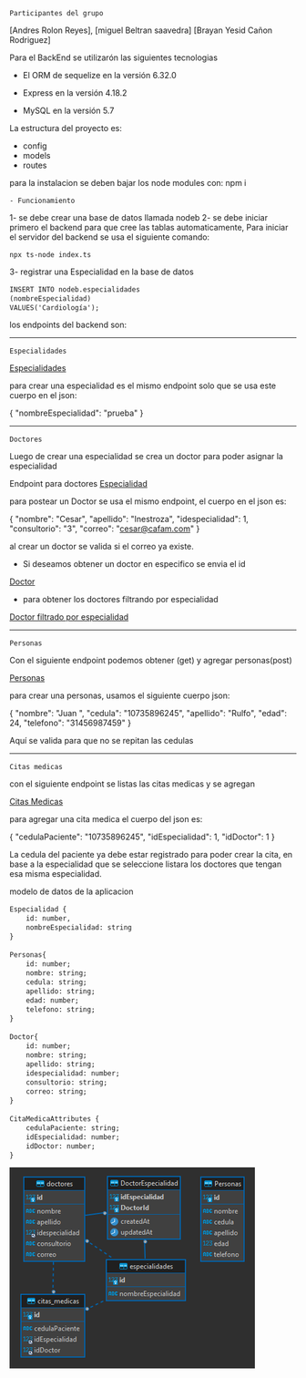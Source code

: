 	Participantes del grupo

[Andres Rolon Reyes],              [miguel Beltran saavedra]                [Brayan Yesid Cañon Rodriguez] 


Para el BackEnd se utilizarón las siguientes tecnologias

- El ORM de sequelize en la versión 6.32.0

- Express en la versión 4.18.2

- MySQL en la versión 5.7

La estructura del proyecto es: 

- config
- models
- routes

para la instalacion se deben bajar los node modules con: npm i 

	- Funcionamiento

1- se debe crear una base de datos llamada nodeb
2- se debe iniciar primero el backend para que cree las tablas automaticamente, 
    Para iniciar el servidor del backend se usa el siguiente comando:

	npx ts-node index.ts

3- registrar una Especialidad en la base de datos

	INSERT INTO nodeb.especialidades
	(nombreEspecialidad)
	VALUES('Cardiología');

los endpoints del backend son: 

___________________________________________________________________________

	Especialidades

[Especialidades](http://localhost:3000/api/especialidades)

para crear una especialidad es el mismo endpoint solo que se usa este cuerpo en el json:

{
	"nombreEspecialidad": "prueba"
}

___________________________________________________________________________

	Doctores

Luego de crear una especialidad se crea un doctor para poder asignar la especialidad

Endpoint para doctores 
[Especialidad](http://localhost:3000/api/doctores)


para postear un Doctor se usa el mismo endpoint, el cuerpo en el json es: 

{
	"nombre": "Cesar",
	"apellido": "Inestroza",
	"idespecialidad": 1,
	"consultorio": "3",
	"correo": "cesar@cafam.com"
}

al crear un doctor se valida si el correo ya existe.

- Si deseamos obtener un doctor en especifico se envia el id

[Doctor](http://localhost:3000/api/doctores/2)

- para obtener los doctores filtrando por especialidad

[Doctor filtrado por especialidad](http://localhost:3000/api/doctores/especialidad/1)


___________________________________________________________________________

	Personas

Con el siguiente endpoint podemos obtener (get) y agregar personas(post)

[Personas](http://localhost:3000/personas)

para crear una personas, usamos el siguiente cuerpo json:

{
	"nombre": "Juan ",
	"cedula": "10735896245",
	"apellido": "Rulfo",
	"edad": 24,
	"telefono": "31456987459"
}

Aquí se valida para que no se repitan las cedulas

___________________________________________________________________________

	Citas medicas

con el siguiente endpoint se listas las citas medicas y se agregan

[Citas Medicas](http://localhost:3000/api/citas)

para agregar una cita medica el cuerpo del json es:

{
	"cedulaPaciente": "10735896245",
	"idEspecialidad": 1,
	"idDoctor": 1
}

La cedula del paciente ya debe estar registrado para poder crear la cita,
en base a la especialidad que se seleccione listara los doctores que tengan esa misma especialidad.


modelo de datos de la aplicacion

	Especialidad {
		id: number,
		nombreEspecialidad: string
	}

	Personas{
  		id: number;
   		nombre: string;
   		cedula: string;
   		apellido: string;
   		edad: number;
  		telefono: string;
	}

	Doctor{
  		id: number;
  		nombre: string;
  		apellido: string;
  		idespecialidad: number;
  		consultorio: string;
  		correo: string;
	}

	CitaMedicaAttributes {
  		cedulaPaciente: string;
  		idEspecialidad: number;
  		idDoctor: number;
	}


![Alt text](image.png)
